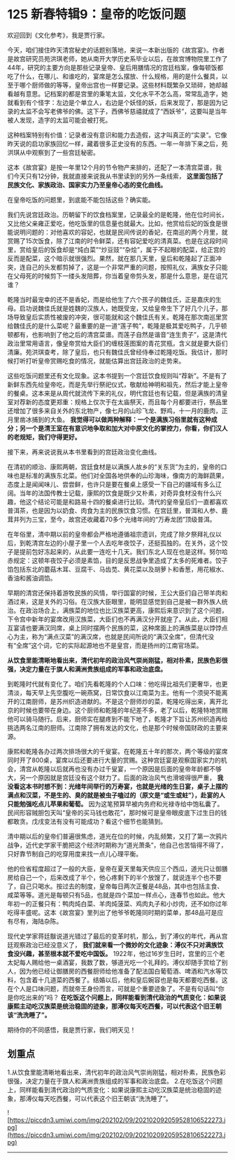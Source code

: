 # 125 新春特辑9：皇帝的吃饭问题

欢迎回到《文化参考》，我是贾行家。

今天，咱们接住昨天清宫秘史的话题别落地，来说一本新出版的《故宫宴》。作者是故宫研究员苑洪琪老师，她从南开大学历史系毕业以后，在故宫博物院里工作了44年，研究的主要方向是那些记录皇帝、皇后用膳情况的宫廷档案，像每顿饭都吃了什么，在哪儿、和谁吃的，宴席是怎么摆放、什么规格，用的是什么餐具，以至于哪个厨师做的等等，皇帝出宫也一样要记录。这些材料既繁杂又琐碎，她却越看越有意思。记档案的都是宫里的秉笔太监，文化水平不怎么高，常常乱造字，她就看到有个怪字：左边是个单立人，右边是个妖怪的妖，后来发现了，那是因为记录的太监不会写老佛爷的佛。这下子，西佛爷慈禧就成了“西妖爷”，这要叫是当年被人发现，造字的太监可能会被打死。

这种档案特别有价值：记录者没有意识和能力去造假，这才叫真正的“实录”。它像昨天说的启功家族回忆一样，藏着很多正史没有的东西。一年一年排下来之后，苑洪琪从中观察到了一些宫廷秘密。

这本《故宫宴》是按一年里12个月的节令物产来排的，还配了一本清宫菜谱，我们今天只有12分钟，我就直接来说我从书里读到的另外一条线索， **这里面包括了民族文化、家族政治、国家实力乃至皇帝心态的变化曲线。**

在皇帝吃饭的问题里，到底能不能包括这些？确实能。

我们先说宫廷政治。历朝留下的饮食档案里，记录最全的是乾隆，他在位时间长，又比他父亲雍正爱吃，他吃饭里的信息量也就最大。比如，他赏给后妃的饭食是很能说明问题的：对他喜欢的容妃，也就是民间传说的香妃，在南巡的两个月里，就赏赐了15次饭食，除了江南的时令鲜菜，还有容妃爱吃的清真菜。也是在这段时间里，赏给皇后的饭食却是“炖白菜”“炒豆豉”“杂烩”，属于不起眼的配菜，给正宫的反而是配菜，这个暗示就很强烈。果然，就在那几天里，皇后和乾隆起了正面冲突，连自己的头发都剪掉了，这是一个非常严重的问题，按照礼仪，满族女子只能在父母死的时候剪下一缕头发陪葬，你当着皇帝剪头发，那是什么意思，是在诅咒谁？

乾隆当时最宠幸的还不是香妃，而是给他生了六个孩子的魏佳氏，正是嘉庆的生母。启功说魏佳氏就是姓魏的汉族人，她既受宠，又给皇帝生下了好几个儿子，那场导致皇后实质性被废的冲突，很可能就和这个魏佳氏有关。乾隆在那次南巡里赏给魏佳氏的是什么菜呢？最重要的是一道“莲子鸭”，乾隆是极其爱吃鸭子，几乎顿顿都有，也影响到了他之后的清宫菜谱。而莲子自然是谐音“连生贵子”，这是清代政治里常用语言，像皇帝赏给大臣们的缠枝莲图案的青花赏瓶，含义就是要大臣们清廉。苑洪琪查考，除了皇后，也只有魏佳氏曾经侍奉过乾隆吃饭。我估计，那时候打听打听皇帝赏赐吃食的情况，就能估算出宫廷政治的走势来。

这些吃饭问题里还有文化现象。这本书提到一个宫廷饮食规则叫“荐新”。不是有了新鲜东西先给皇帝吃，而是先举行祭祀仪式，敬献给神明和祖先，然后才能上皇帝的餐桌。这本来是从周代就流传下来的礼仪，明代宫廷也有记载，但是满族的清皇室对荐新的态度更郑重：规格上仅次于在太庙祭天，而且每个月都要进行，祭品里还增加了很多来自关外的东北物产，像七月的山珍飞龙、野鸡，十一月的鹿肉，正月里凿冰捕到的大鱼。 **我觉得可以做两种解释：一个是满族习俗里就有这种成分；另一个是清王室在有意识地争取和加大对中原文化的掌控力，你看，你们汉人的老规矩，我们守得更好。**

接下来，再来说说我从本书里看到的宫廷政治变化曲线。

在清初的顺治、康熙两朝，宫廷食材是以满族人故乡的“关东货”为主的，皇帝的口味也是标准的满族东北菜。他们对全国各地供奉的山珍海味，像南方的海鲜蔬果，态度上是闻闻味儿、尝尝鲜，也许只是要在餐桌上感受一下自己的疆域有多么辽阔。当年的法国传教士记载，康熙的饮食是既少又朴素，对奇异食材没有什么兴趣，他这个结论可能是和路易十四的餐桌进行比较。清代的皇帝皇后们一直都喜欢普洱茶，也是因为以奶食、肉食为主的民族饮食习惯。在宫廷里，普洱和人参、鹿茸并列为三宝，至今，故宫还收藏着70多个光绪年间的“万寿龙团”顶级普洱。

在年俗里，清中期以前的皇帝都会严格地遵循祖宗遗训，完成了除夕祭拜礼仪以后，到乾清宫左边的小屋子里一个人去吃年夜饺子，还挺孤独的。在关外，这个饺子是提前包好冻起来的，从此要一连吃十几天。我们东北人现在也是这样。努尔哈赤规定：这顿年夜饺子必须是素馅，目的是反思战争里造成了太多的死难者。饺子馅包括东北的蘑菇木耳、豆腐干、马齿苋、黄花菜以及胡萝卜和香葱，用花椒水、香油和酱油调馅。

早期的清宫还保持着游牧民族的风情，举行国宴的时候，王公大臣们自己带羊肉和酒过来，这是关外的习俗。在汉族大臣眼里，能明显感觉到自己是被一群外族人统治。在政治场合上，满族菜的地位也比汉族菜更高，康熙后来意识到了这个问题，下令宫中新年的宴席改用汉族菜，大臣们也不再满汉分开就座了。从此，大臣们相互宴请也要满汉同席，桌上同时摆两个民族的菜，这种席面上的满族菜是以饽饽点心为主，称为“满点汉菜”的满汉席，也就是民间所说的“满汉全席”，但清代没有“全席”这个词，它的实际起源地也不是皇宫，而是扬州的江南官场菜。

 **从饮食里能清晰地看出来，清代初年的政治风气崇尚刚猛，相对朴素，民族色彩很强，决定力量在于旗人和满洲贵族组成的军事和政治底盘。**

到乾隆时代就有变化了。咱们先看乾隆的个人口味：他吃得比祖先们更奢华，也更清淡，每天早上先空腹吃一碗燕窝，日常饮食以江南菜为主。他有一个须臾不能离开的江南厨师，是苏州织造进献的。不是这个厨师炒的菜，乾隆吃得出来，离开北京的时候也要带在身边。这个厨师和乾隆的年纪差不多，老了以后，乾隆特地赏赐他可以骑马随行。后来，厨师实在腿疼到不能下地了，乾隆才下旨让苏州织造再给挑选两名江南的厨师。江南除了拥有发达的文化，也是那个时候帝国财政的主要来源。

康熙和乾隆各办过两次排场很大的千叟宴。在乾隆五十年的那次，两个等级的宴席同时开了800桌，宴席以后还要进行大量的赏赐。这种宫廷宴是观察国家实力的机会，清宫从乾隆以后就再也没有办过千叟宴，一个原因是后面的皇帝年龄都不够大，另一个原因就是宫廷没有这个财力了。后面的政治风气也滑坡得很严重， **我没看这本书时想不到：光绪年间举行的万寿宴，也就是光绪的生日宴，桌子上摆的满点和汉菜，不是生的、臭的就是被虫子嗑过的（原文是“或生或蛀”），赴宴的人只能勉强吃点儿苹果和葡萄。** 因为这笔预算早被内务府和光禄寺给中饱私囊了。民间形容贼胆包天叫“皇帝的买马钱也敢花”，那时候可是皇帝眼皮底下过生日的钱都敢贪。戊戌变法有没有可能成功？看这个细节也能猜到。

清中期以后的皇帝们普遍很焦虑，道光在位的时候，内乱频繁，又打了第一次鸦片战争，近代史学家干脆把这个经济时期称为“道光萧条”，他自己也苦恼得不得了，只好靠节制自己的吃穿用度来找一点儿心理平衡。

他的俭省程度超过了一般的大臣，皇帝在夏天里每天供应三个西瓜，道光只让御膳房给自己一个，后来改成了半个，他心疼剩下的半个放馊了，就说连半个也不要了，自己只喝水。按过去的制度，皇帝每日两次正餐是48品，其中也包括主食、咸菜等等。道光是每顿只有5品，也就是四个菜加一样点心，连春节也如此。他大年初一的正餐只有：鸭肉炖白菜、羊肉炖菠菜、鸡肉丸子和小炒肉，还不如你过年吃得丰盛呢。这本《故宫宴》里列出了他爷爷乾隆同时期的菜单，那48品可是应有尽有，海陆杂陈。

现代史学家蒋廷黻说道光错过了最后的变革时机，那么，到了溥仪的年代，再从宫廷观察政治已经没意义了， **我们就来看一个微妙的文化迹象：溥仪不只对满族饮食没兴趣，甚至根本就不爱吃中国饭。** 1922年，他过16岁生日时，宫里的三个老太妃每人赐给他一桌酒宴，我数了数，够道光吃一个礼拜的。溥仪却随手赏给了别人，因为他已经让御膳房的西餐厨师给他准备了配法国白葡萄酒、啤酒和汽水等饮料，包含着十几道菜的西餐了。结婚以后，他和皇后婉容也是每天都要吃西餐。这在个人是口味问题，而就帝王身份而言，可就是个重要迹象了。不是有句话叫“你是你吃出来的”吗？ **在吃饭这个问题上，同样能看到清代政治的气质变化：如果说康熙主动吃汉族菜是统治稳固的迹象，那溥仪每天吃西餐，可以代表这个旧王朝该“洗洗睡了”。**

期待你的不同感悟，我是贾行家，我们明天见！

## 划重点

1.从饮食里能清晰地看出来，清代初年的政治风气崇尚刚猛，相对朴素，民族色彩很强，决定力量在于旗人和满洲贵族组成的军事和政治底盘。
2.在吃饭这个问题上，同样能看到清代政治的气质变化：如果说康熙主动吃汉族菜是统治稳固的迹象，那溥仪每天吃西餐，可以代表这个旧王朝该“洗洗睡了”。

![https://piccdn3.umiwi.com/img/202102/09/202102092059528106522273.jpg](https://piccdn3.umiwi.com/img/202102/09/202102092059528106522273.jpg)

---
